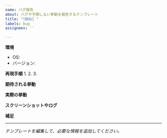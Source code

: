 ```yaml
---
name: バグ報告
about: バグや予期しない挙動を報告するテンプレート
title: "[BUG] "
labels: bug
assignees: ''

---
```


**環境**
- OS: 
- バージョン: 

**再現手順**
1. 
2. 
3. 

**期待される挙動**

**実際の挙動**

**スクリーンショットやログ**

**補足**

---
*テンプレートを編集して、必要な情報を追加してください。*